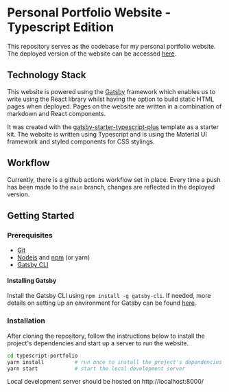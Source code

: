 # Personal Portfolio Website - Typescript Edition
This repository serves as the codebase for my personal portfolio website. The deployed version of the website can be accessed [here](!https://gtangelo.com/).

## Technology Stack
This website is powered using the [Gatsby](https://www.gatsbyjs.com/) framework which enables us to write using the React library whilst having the option to build static HTML pages when deployed. Pages on the website are written in a combination of markdown and React components.

It was created with the [gatsby-starter-typescript-plus](https://github.com/resir014/gatsby-starter-typescript-plus) template as a starter kit. The website is written using Typescript and is using the Material UI framework and styled components for CSS stylings.

## Workflow
Currently, there is a github actions workflow set in place. Every time a push has been made to the `main` branch, changes are reflected in the deployed version.
## Getting Started
### Prerequisites
- [Git](https://github.com/git-guides/install-git)
- [Nodejs](https://nodejs.org/en/download/package-manager/) and [npm](https://www.npmjs.com/) (or yarn)
- [Gatsby CLI](https://www.gatsbyjs.com/docs/reference/gatsby-cli/)
#### Installing Gatsby
Install the Gatsby CLI using `npm install -g gatsby-cli`. If needed, more details on setting up an environment for Gatsby can be found [here](https://www.gatsbyjs.com/docs/tutorial/part-zero/).

### Installation
After cloning the repository, follow the instructions below to install the project's dependencies and start up a server to run the website.

```bash
cd typescript-portfolio
yarn install          # run once to install the project's dependencies
yarn start            # start the local development server
```

Local development server should be hosted on http://localhost:8000/
